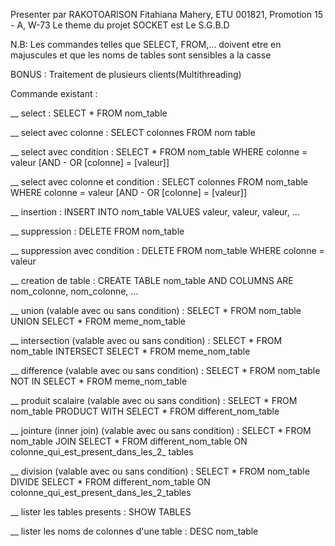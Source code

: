 Presenter par RAKOTOARISON Fitahiana Mahery, ETU 001821, Promotion 15 - A, W-73
Le theme du projet SOCKET est Le S.G.B.D

N.B: Les commandes telles que SELECT, FROM,... doivent etre en majuscules et que les noms de tables sont sensibles a la casse

BONUS : Traitement de plusieurs clients(Multithreading)

Commande existant :

__ select : SELECT * FROM nom_table

__ select avec colonne : SELECT colonnes FROM nom table

__ select avec condition : SELECT * FROM nom_table WHERE colonne = valeur [AND - OR [colonne] = [valeur]]

__ select avec colonne et condition : SELECT colonnes FROM nom_table WHERE colonne = valeur [AND - OR [colonne] = [valeur]]

__ insertion : INSERT INTO nom_table VALUES valeur, valeur, valeur, ...

__ suppression : DELETE FROM nom_table

__ suppression avec condition : DELETE FROM nom_table  WHERE colonne = valeur

__ creation de table : CREATE TABLE nom_table AND COLUMNS ARE nom_colonne, nom_colonne, ...

__ union (valable avec ou sans condition) : SELECT * FROM nom_table UNION SELECT * FROM meme_nom_table

__ intersection (valable avec ou sans condition) : SELECT * FROM nom_table INTERSECT SELECT * FROM meme_nom_table

__ difference (valable avec ou sans condition) : SELECT * FROM nom_table NOT IN SELECT * FROM meme_nom_table

__ produit scalaire (valable avec ou sans condition) : SELECT * FROM nom_table PRODUCT WITH SELECT * FROM different_nom_table

__ jointure (inner join) (valable avec ou sans condition) :  SELECT * FROM nom_table JOIN SELECT * FROM different_nom_table ON colonne_qui_est_present_dans_les_2_ tables

__ division (valable avec ou sans condition) :  SELECT * FROM nom_table DIVIDE SELECT * FROM different_nom_table ON colonne_qui_est_present_dans_les_2_tables

__ lister les tables presents : SHOW TABLES

__ lister les noms de colonnes d'une table : DESC nom_table
